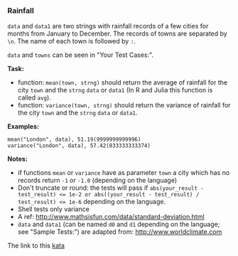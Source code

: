 ### Rainfall

`data` and `data1` are two strings with rainfall records of a few cities for months from January to December. The records of towns are separated by `\n`. The name of each town is followed by `:`.

`data` and `towns` can be seen in "Your Test Cases:".

**Task:**
* function: `mean(town, strng)` should return the average of rainfall for the city `town` and the `strng` `data` or `data1` (In R and Julia this function is called `avg`).
* function: `variance(town, strng)` should return the variance of rainfall for the city `town` and the `strng` `data` or `data1`.

**Examples:**  
```
mean("London", data), 51.19(9999999999996) 
variance("London", data), 57.42(833333333374)
```
**Notes:**  
* if functions `mean` or `variance` have as parameter `town` a city which has no records return `-1` or `-1.0` (depending on the language)
* Don't truncate or round: the tests will pass if `abs(your_result - test_result) <= 1e-2 or abs((your_result - test_result) / test_result) <= 1e-6` depending on the language.
* Shell tests only variance
* A ref: http://www.mathsisfun.com/data/standard-deviation.html
* `data` and `data1` (can be named `d0` and `d1` depending on the language; see "Sample Tests:") are adapted from: http://www.worldclimate.com  

The link to this [kata](https://www.codewars.com/kata/rainfall/java)
